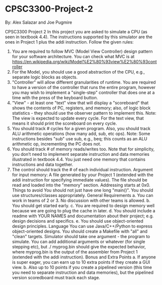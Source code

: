 # CPSC3300-Project-2
By: Alex Salazar and Joe Pugmire

CPSC3300 Project 2
In this project you are asked to simulate a CPU (as seen in textbook 4.4). The instructions
supported by this simulator are the ones in Project 1 plus the addi instruction. Follow the given
rules:
1. You are required to follow MVC (Model View Controller) design pattern for your
software architecture. You can check what MVC is at
https://en.wikipedia.org/wiki/Model%E2%80%93view%E2%80%93controller
2. For the Model, you should use a good abstraction of the CPU, e.g., separate logic blocks
as objects.
3. "Controller" will allow different granularities of runtime. You are required to have a
version of the controller that runs the entire program, however you may wish to
implement a "single-step" controller that does one at a time with the press of the
keyboard button.
4. "View" - at least one "text" view that will display a "scoreboard" that shows the
contents of PC, registers, and memory; also, of logic block statistics - they should use the
observer pattern to implement this. Note: The view is expected to update every cycle.
For the text view, that means it should print the scoreboard on every cycle.
5. You should track # cycles for a given program. Also, you should track ALU arithmetic
operations (how many add, sub, etc ops). Note: Some instructions besides "sub" use
sub, e.g., beq; this counts as an ALU arithmetic op, incrementing the PC does not.
6. You should track # of memory reads/writes too. Note that for simplicity, you don’t need
to implement separate instruction and data memories illustrated in textbook 4.4. You
just need one memory that contains instructions and data together.
7. The control should track the # of each individual instruction.
Argument for input memory: A file generated by your Project 1 (extended with the addi
instruction for specifying immediate values). The file should be read and loaded into the
"memory" section. Addressing starts at 0x0.
Things to avoid
You should not just have one long "main()". You should use structures/classes appropriately.
General Requirements
a. You can work in teams of 2 or 3. No discussion with other teams is allowed.
b. You should get started early.
c. You are required to design memory well because we are going to plug the cache in later.
d. You should include a readme with YOUR NAMES and documentation about their project; e.g.
design decisions and specifics.
e. You should use object-oriented design principles.
Language
You can use Java/C++/Python to express object-oriented designs. You should create a Makefile
with "all" and "clean" targets. Simulator should take one argument - the program to simulate.
You can add additional arguments or whatever (for single stepping etc), but ./<your program>
myprog.bin should give the expected behavior, where myprog.bin is the output of the assembler
from Project 1 (extended with the addi instruction).
Bonus and Extra Points
a. If anyone is super eager, you can earn up to 10 extra points if they create a GUI view.
b. Also up to 10 points if you create a pipelined version (this time you need to separate
instruction and data memories), but the pipelined version scoredboard must track each stage.
